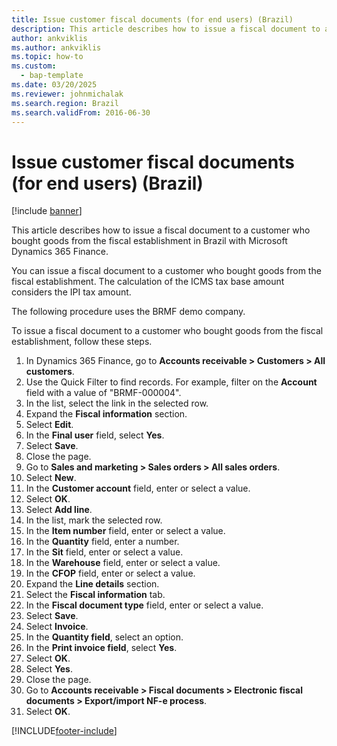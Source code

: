 ```yaml
---
title: Issue customer fiscal documents (for end users) (Brazil)
description: This article describes how to issue a fiscal document to a customer who bought goods from the fiscal establishment in Brazil with Microsoft Dynamics 365 Finance.
author: ankviklis
ms.author: ankviklis
ms.topic: how-to
ms.custom: 
  - bap-template
ms.date: 03/20/2025
ms.reviewer: johnmichalak
ms.search.region: Brazil
ms.search.validFrom: 2016-06-30
---
```


# Issue customer fiscal documents (for end users) (Brazil)

[!include [banner](../../includes/banner.md)]

This article describes how to issue a fiscal document to a customer who bought goods from the fiscal establishment in Brazil with Microsoft Dynamics 365 Finance.

You can issue a fiscal document to a customer who bought goods from the fiscal establishment. The calculation of the ICMS tax base amount considers the IPI tax amount. 

The following procedure uses the BRMF demo company.

To issue a fiscal document to a customer who bought goods from the fiscal establishment, follow these steps.

1. In Dynamics 365 Finance, go to **Accounts receivable \> Customers \> All customers**.
1. Use the Quick Filter to find records. For example, filter on the **Account** field with a value of "BRMF-000004".
1. In the list, select the link in the selected row.
1. Expand the **Fiscal information** section.
1. Select **Edit**.
1. In the **Final user** field, select **Yes**.
1. Select **Save**.
1. Close the page.
1. Go to **Sales and marketing \> Sales orders \> All sales orders**.
1. Select **New**.
1. In the **Customer account** field, enter or select a value.
1. Select **OK**.
1. Select **Add line**.
1. In the list, mark the selected row.
1. In the **Item number** field, enter or select a value.
1. In the **Quantity** field, enter a number.
1. In the **Sit** field, enter or select a value.
1. In the **Warehouse** field, enter or select a value.
1. In the **CFOP** field, enter or select a value.
1. Expand the **Line details** section.
1. Select the **Fiscal information** tab.
1. In the **Fiscal document type** field, enter or select a value.
1. Select **Save**.
1. Select **Invoice**.
1. In the **Quantity field**, select an option.
1. In the **Print invoice field**, select **Yes**.
1. Select **OK**.
1. Select **Yes**.
1. Close the page.
1. Go to **Accounts receivable \> Fiscal documents \> Electronic fiscal documents \> Export/import NF-e process**.
1. Select **OK**.



[!INCLUDE[footer-include](../../../includes/footer-banner.md)]
